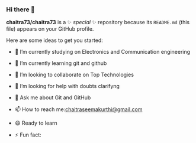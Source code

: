 ### Hi there 👋


**chaitra73/chaitra73** is a ✨ _special_ ✨ repository because its `README.md` (this file) appears on your GitHub profile.

Here are some ideas to get you started:

- 🔭 I’m currently studying on Electronics and Communication engineering
- 🌱 I’m currently learning git and github

- 👯 I’m looking to collaborate on Top Technologies
- 🤔 I’m looking for help with doubts clarifyng
- 💬 Ask me about Git and GitHub
- 📫 How to reach me:chaitraseemakurthi@gmail.com
- 😄 Ready to learn
- ⚡ Fun fact:

